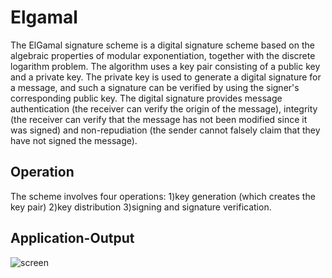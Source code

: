 # Elgamal
The ElGamal signature scheme is a digital signature scheme based on the algebraic properties of modular exponentiation, together with the discrete logarithm problem. The algorithm uses a key pair consisting of a public key and a private key. The private key is used to generate a digital signature for a message, and such a signature can be verified by using the signer's corresponding public key. The digital signature provides message authentication (the receiver can verify the origin of the message), integrity (the receiver can verify that the message has not been modified since it was signed) and non-repudiation (the sender cannot falsely claim that they have not signed the message).

## Operation
The scheme involves four operations:
1)key generation (which creates the key pair)
2)key distribution
3)signing and signature verification.

##  Application-Output
![screen](https://user-images.githubusercontent.com/70836668/107611065-24d16280-6c69-11eb-9faa-fdc90a1dee72.png)
